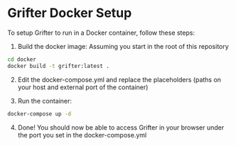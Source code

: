 # Grifter Docker Setup

To setup Grifter to run in a Docker container, follow these steps:

1. Build the docker image:
Assuming you start in the root of this repository
```bash
cd docker
docker build -t grifter:latest .
```
2. Edit the docker-compose.yml and replace the placeholders (paths on your host and external port of the container)


3. Run the container:
```bash
docker-compose up -d
```

4. Done! You should now be able to access Grifter in your browser under the port you set in the docker-compose.yml